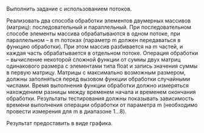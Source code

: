 Выполнить задание с использованием потоков.

Реализовать два способа обработки элементов двумерных массивов (матриц): последовательный и параллельный. При последовательном способе элементы массива обрабатываются в одном потоке, при параллельном – в m потоках (параметр m должен передаваться в функцию обработки). При этом массив разбивается на m частей, и каждая часть обрабатывается в отдельном потоке. Операция обработки – вычисление некоторой сложной функции от суммы двух матриц одинакового размера с элементами типа float и запись значения суммы в первую матрицу. Матрицы c максимально возможным размером, должны заполняться перед вызовом функции обработки случайными числами. Время выполнения функции обработки должно измеряться нахождением разницы между временем начала и временем окончания обработки. Результаты тестирования должны показывать зависимость времени выполнения операции обработки от параметра m (необходимо провести измерения для m в диапазоне 1…8).

Результат предоставить в виде графика.

